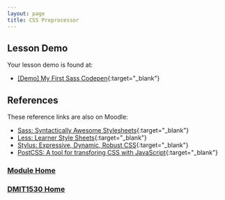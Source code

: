 ```yaml
---
layout: page
title: CSS Preprocessor
---
```


## Lesson Demo
Your lesson demo is found at:
* [[Demo] My First Sass Codepen](https://codepen.io/bconnell/pen/vQbBXP){:target="_blank"}

## References
These reference links are also on Moodle:
* [Sass: Syntactically Awesome Stylesheets](https://sass-lang.com/){:target="_blank"}
* [Less: Learner Style Sheets](https://lesscss.org/){:target="_blank"}
* [Stylus: Expressive, Dynamic, Robust CSS](https://stylus-lang.com/){:target="_blank"}
* [PostCSS: A tool for transforing CSS with JavaScript](https://postcss.org/){:target="_blank"}

### [Module Home](../module4.md)
### [DMIT1530 Home](../../)